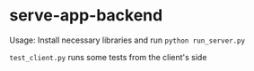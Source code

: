 # serve-app-backend

Usage: Install necessary libraries and run `python run_server.py`

`test_client.py` runs some tests from the client's side

